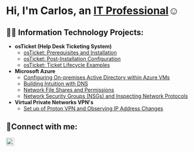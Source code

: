 <h1>Hi, I'm Carlos, an <a href="https://linkedin.com/in/Carlos-M-Romero">IT Professional</a>☺</h1>

<h2>👨‍💻 Information Technology Projects:</h2>

- <b>osTicket (Help Desk Ticketing System)</b>
  - [osTicket: Prerequisites and Installation](https://github.com/carlos-m-romero/osticket-prereqs)
  - [osTicket: Post-Installation Configuration](https://github.com/carlos-m-romero/post-install-config)
  - [osTicket: Ticket Lifecycle Examples](https://github.com/carlos-m-romero/ticket-lifecycle)
- <b>Microsoft Azure</b>
  - [Configuring On-premises Active Directory within Azure VMs](https://github.com/carlos-m-romero/Configuring_On-premises_Active_Directory_within_Azure_VMs)
  - [Building Intuition with DNS](https://github.com/carlos-m-romero/BuildingIntuitionWithDNS)
  - [Network File Shares and Permissions](https://github.com/carlos-m-romero/NetworkFileSharesAndPermissions)
  - [Network Security Groups (NSGs) and Inspecting Network Protocols](https://github.com/carlos-m-romero/azure-network-protocols)
- <b>Virtual Private Networks VPN's</b>
  - [Set up of Proton VPN and Observing IP Address Changes](https://github.com/carlos-m-romero/Virtual_Private_Network_VPN_IP_Address_Observations)

<h2>🤳Connect with me:</h2>


[<img align="left" alt="Josh | LinkedIn" width="22px" src="https://cdn.jsdelivr.net/npm/simple-icons@v3/icons/linkedin.svg" />][linkedin]



[linkedin]: https://linkedin.com/in/Carlos-M-Romero
